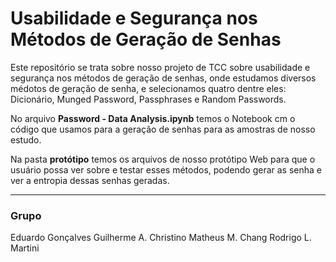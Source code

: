 # Usabilidade e Segurança nos Métodos de Geração de Senhas

Este repositório se trata sobre nosso projeto de TCC sobre usabilidade e segurança nos métodos de geração de senhas, onde estudamos diversos médotos de geração de senha, e selecionamos quatro dentre eles: Dicionário, Munged Password, Passphrases e Random Passwords.

No arquivo **Password - Data Analysis.ipynb** temos o Notebook cm o código que usamos para a geração de senhas para as amostras de nosso estudo.

Na pasta **protótipo** temos os arquivos de nosso protótipo Web para que o usuário possa ver sobre e testar esses métodos, podendo gerar as senha e ver a entropia dessas senhas geradas.

---
### Grupo
Eduardo Gonçalves
Guilherme A. Christino
Matheus M. Chang
Rodrigo L. Martini
